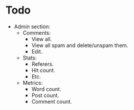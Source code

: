 Todo
====

 - Admin section:
   - Comments:
     - View all.
     - View all spam and delete/unspam them.
     - Edit.
   - Stats:
     - Referers.
     - Hit count.
     - Etc.
   - Metrics:
     - Word count.
     - Post count.
     - Comment count.